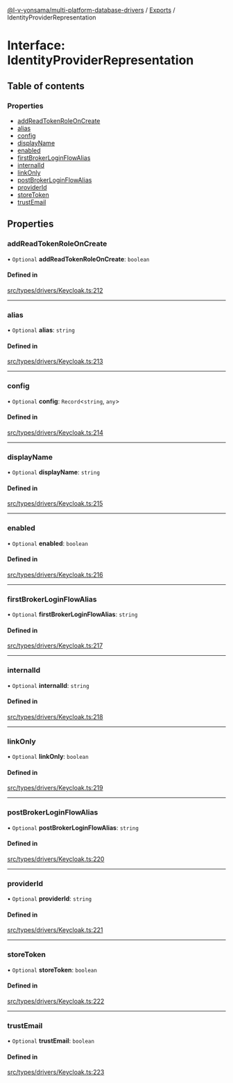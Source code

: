 [@l-v-yonsama/multi-platform-database-drivers](../README.md) / [Exports](../modules.md) / IdentityProviderRepresentation

# Interface: IdentityProviderRepresentation

## Table of contents

### Properties

- [addReadTokenRoleOnCreate](IdentityProviderRepresentation.md#addreadtokenroleoncreate)
- [alias](IdentityProviderRepresentation.md#alias)
- [config](IdentityProviderRepresentation.md#config)
- [displayName](IdentityProviderRepresentation.md#displayname)
- [enabled](IdentityProviderRepresentation.md#enabled)
- [firstBrokerLoginFlowAlias](IdentityProviderRepresentation.md#firstbrokerloginflowalias)
- [internalId](IdentityProviderRepresentation.md#internalid)
- [linkOnly](IdentityProviderRepresentation.md#linkonly)
- [postBrokerLoginFlowAlias](IdentityProviderRepresentation.md#postbrokerloginflowalias)
- [providerId](IdentityProviderRepresentation.md#providerid)
- [storeToken](IdentityProviderRepresentation.md#storetoken)
- [trustEmail](IdentityProviderRepresentation.md#trustemail)

## Properties

### addReadTokenRoleOnCreate

• `Optional` **addReadTokenRoleOnCreate**: `boolean`

#### Defined in

[src/types/drivers/Keycloak.ts:212](https://github.com/l-v-yonsama/db-drivers/blob/62ab446334a28c22e801b7fc6c92525995d168ef/src/types/drivers/Keycloak.ts#L212)

___

### alias

• `Optional` **alias**: `string`

#### Defined in

[src/types/drivers/Keycloak.ts:213](https://github.com/l-v-yonsama/db-drivers/blob/62ab446334a28c22e801b7fc6c92525995d168ef/src/types/drivers/Keycloak.ts#L213)

___

### config

• `Optional` **config**: `Record`\<`string`, `any`\>

#### Defined in

[src/types/drivers/Keycloak.ts:214](https://github.com/l-v-yonsama/db-drivers/blob/62ab446334a28c22e801b7fc6c92525995d168ef/src/types/drivers/Keycloak.ts#L214)

___

### displayName

• `Optional` **displayName**: `string`

#### Defined in

[src/types/drivers/Keycloak.ts:215](https://github.com/l-v-yonsama/db-drivers/blob/62ab446334a28c22e801b7fc6c92525995d168ef/src/types/drivers/Keycloak.ts#L215)

___

### enabled

• `Optional` **enabled**: `boolean`

#### Defined in

[src/types/drivers/Keycloak.ts:216](https://github.com/l-v-yonsama/db-drivers/blob/62ab446334a28c22e801b7fc6c92525995d168ef/src/types/drivers/Keycloak.ts#L216)

___

### firstBrokerLoginFlowAlias

• `Optional` **firstBrokerLoginFlowAlias**: `string`

#### Defined in

[src/types/drivers/Keycloak.ts:217](https://github.com/l-v-yonsama/db-drivers/blob/62ab446334a28c22e801b7fc6c92525995d168ef/src/types/drivers/Keycloak.ts#L217)

___

### internalId

• `Optional` **internalId**: `string`

#### Defined in

[src/types/drivers/Keycloak.ts:218](https://github.com/l-v-yonsama/db-drivers/blob/62ab446334a28c22e801b7fc6c92525995d168ef/src/types/drivers/Keycloak.ts#L218)

___

### linkOnly

• `Optional` **linkOnly**: `boolean`

#### Defined in

[src/types/drivers/Keycloak.ts:219](https://github.com/l-v-yonsama/db-drivers/blob/62ab446334a28c22e801b7fc6c92525995d168ef/src/types/drivers/Keycloak.ts#L219)

___

### postBrokerLoginFlowAlias

• `Optional` **postBrokerLoginFlowAlias**: `string`

#### Defined in

[src/types/drivers/Keycloak.ts:220](https://github.com/l-v-yonsama/db-drivers/blob/62ab446334a28c22e801b7fc6c92525995d168ef/src/types/drivers/Keycloak.ts#L220)

___

### providerId

• `Optional` **providerId**: `string`

#### Defined in

[src/types/drivers/Keycloak.ts:221](https://github.com/l-v-yonsama/db-drivers/blob/62ab446334a28c22e801b7fc6c92525995d168ef/src/types/drivers/Keycloak.ts#L221)

___

### storeToken

• `Optional` **storeToken**: `boolean`

#### Defined in

[src/types/drivers/Keycloak.ts:222](https://github.com/l-v-yonsama/db-drivers/blob/62ab446334a28c22e801b7fc6c92525995d168ef/src/types/drivers/Keycloak.ts#L222)

___

### trustEmail

• `Optional` **trustEmail**: `boolean`

#### Defined in

[src/types/drivers/Keycloak.ts:223](https://github.com/l-v-yonsama/db-drivers/blob/62ab446334a28c22e801b7fc6c92525995d168ef/src/types/drivers/Keycloak.ts#L223)
